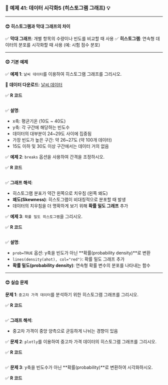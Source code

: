 ### 🎯 예제 41: 데이터 시각화5 (히스토그램 그래프) 💡

---

#### **😊 히스토그램과 막대 그래프의 차이**

✅ **막대 그래프**: 개별 항목의 수량이나 빈도를 비교할 때 사용
✅ **히스토그램**: 연속형 데이터의 분포를 시각화할 때 사용 (예: 시험 점수 분포)

---

#### **😊 기본 예제**

✅ **예제 1**: `날씨 데이터`를 이용하여 히스토그램 그래프를 그리시오.

📌 **데이터 다운로드**: [날씨 데이터](https://cafe.daum.net/oracleoracle/Soei/32)

✅ **R 코드**
```r

```

✅ **설명**:
- x축: 평균기온 (10도 ~ 40도)
- y축: 각 구간에 해당하는 빈도수
- 데이터의 대부분이 24~29도 사이에 집중됨
- 가장 빈도가 높은 구간: 약 26~27도 (약 100개 데이터)
- 15도 이하 및 30도 이상 구간에서는 데이터 거의 없음

✅ **예제 2**: `breaks` 옵션을 사용하여 간격을 조정하시오.

✅ **R 코드**
```r

```

✅ **그래프 해석**:
- 히스토그램 분포가 약간 왼쪽으로 치우침 (왼쪽 왜도)
- **왜도(Skewness)**: 히스토그램이 비대칭적으로 분포할 때 발생
- 데이터의 치우침을 더 명확하게 보기 위해 **확률 밀도 그래프** 추가

✅ **예제 3**: `확률 밀도 히스토그램`을 그리시오.

✅ **R 코드**
```r

```

✅ **설명**:
- `prob=TRUE` 옵션: y축을 빈도가 아닌 **확률(probability density)**로 변환
- `lines(density(ahot), col="red")`: 확률 밀도 그래프 추가
- **확률 밀도(probability density)**: 연속형 확률 변수의 분포를 나타내는 함수

---

#### **😊 실습 문제**

**문제 1**: `중고차 가격 데이터`를 분석하기 위한 히스토그램 그래프를 그리시오.

✅ **R 코드**
```r

```

✅ **그래프 해석**:
- 중고차 가격이 중앙 양측으로 균등하게 나뉘는 경향이 있음

✅ **문제 2**: `plotly`를 이용하여 중고차 가격 데이터의 히스토그램 그래프를 그리시오.

✅ **R 코드**
```r

```

✅ **문제 3**: y축을 빈도수가 아닌 **확률(probability)**로 변환하여 시각화하시오.

✅ **R 코드**
```r

```
